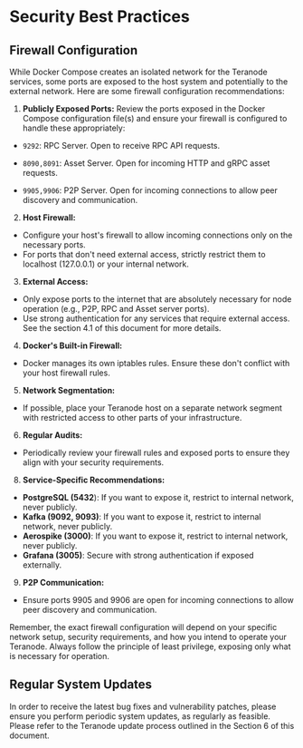 # Security Best Practices

## Firewall Configuration


While Docker Compose creates an isolated network for the Teranode services, some ports are exposed to the host system and potentially to the external network. Here are some firewall configuration recommendations:



1. **Publicly Exposed Ports:**
Review the ports exposed in the Docker Compose configuration file(s) and ensure your firewall is configured to handle these appropriately:
- `9292`: RPC Server. Open to receive RPC API requests.

- `8090,8091`: Asset Server. Open for incoming HTTP and gRPC asset requests.

- `9905,9906`:  P2P Server. Open for incoming connections to allow peer discovery and communication.



2. **Host Firewall:**

- Configure your host's firewall to allow incoming connections only on the necessary ports.
- For ports that don't need external access, strictly restrict them to localhost (127.0.0.1) or your internal network.



3. **External Access:**

- Only expose ports to the internet that are absolutely necessary for node operation (e.g., P2P, RPC and Asset server ports).
- Use strong authentication for any services that require external access. See the section 4.1 of this document for more details.



4. **Docker's Built-in Firewall:**

- Docker manages its own iptables rules. Ensure these don't conflict with your host firewall rules.



5. **Network Segmentation:**

- If possible, place your Teranode host on a separate network segment with restricted access to other parts of your infrastructure.



6. **Regular Audits:**

- Periodically review your firewall rules and exposed ports to ensure they align with your security requirements.



8. **Service-Specific Recommendations:**

- **PostgreSQL (5432**): If you want to expose it, restrict to internal network, never publicly.
- **Kafka (9092, 9093)**: If you want to expose it, restrict to internal network, never publicly.
- **Aerospike (3000)**: If you want to expose it, restrict to internal network, never publicly.
- **Grafana (3005)**: Secure with strong authentication if exposed externally.



9. **P2P Communication:**

- Ensure ports 9905 and 9906 are open for incoming connections to allow peer discovery and communication.



Remember, the exact firewall configuration will depend on your specific network setup, security requirements, and how you intend to operate your Teranode. Always follow the principle of least privilege, exposing only what is necessary for operation.




## Regular System Updates



In order to receive the latest bug fixes and vulnerability patches, please ensure you perform periodic system updates, as regularly as feasible. Please refer to the Teranode update process outlined in the Section 6 of this document.
